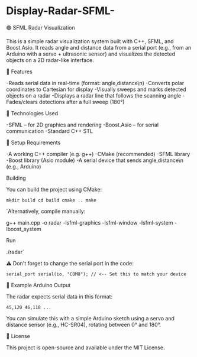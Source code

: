 # Display-Radar-SFML-

🟢 SFML Radar Visualization

This is a simple radar visualization system built with C++, SFML, and Boost.Asio. It reads angle and distance data from a serial port (e.g., from an Arduino with a servo + ultrasonic sensor) and visualizes the detected objects on a 2D radar-like interface.

🚀 Features

-Reads serial data in real-time (format: angle,distance\n)
-Converts polar coordinates to Cartesian for display
-Visually sweeps and marks detected objects on a radar
-Displays a radar line that follows the scanning angle
-Fades/clears detections after a full sweep (180°)

🧰 Technologies Used

-SFML – for 2D graphics and rendering
-Boost.Asio – for serial communication
-Standard C++ STL

🔧 Setup
Requirements

-A working C++ compiler (e.g. g++)
-CMake (recommended)
-SFML library
-Boost library (Asio module)
-A serial device that sends angle,distance\n (e.g., Arduino)

Building

You can build the project using CMake:

`mkdir build
cd build
cmake ..
make`

`Alternatively, compile manually:

g++ main.cpp -o radar -lsfml-graphics -lsfml-window -lsfml-system -lboost_system

Run

./radar`

⚠️ Don't forget to change the serial port in the code:

`serial_port serial(io, "COM8"); // <-- Set this to match your device`

🧪 Example Arduino Output

The radar expects serial data in this format:

`45,120
46,118
...`

You can simulate this with a simple Arduino sketch using a servo and distance sensor (e.g., HC-SR04), rotating between 0° and 180°.

📄 License

This project is open-source and available under the MIT License.
